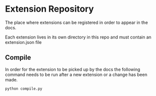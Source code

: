 # Extension Repository 

The place where extensions can be registered in order to appear in the docs.

Each extension lives in its own directory in this repo and must contain an extension.json file

## Compile 

In order for the extension to be picked up by the docs the following command needs to be run after a new extension or a change has been made.

`python compile.py`


